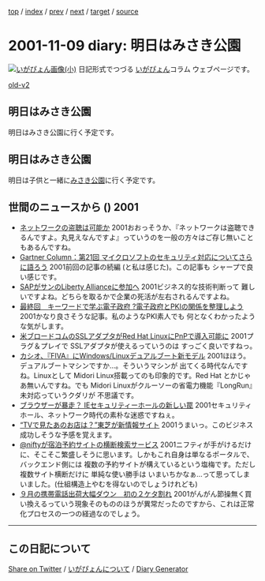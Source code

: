 [top](https://igapyon.github.io/diary/) 
 / [index](https://igapyon.github.io/diary/2001/index.html) 
 / [prev](https://igapyon.github.io/diary/2001/ig011108.html) 
 / [next](https://igapyon.github.io/diary/2001/ig011111.html) 
 / [target](https://igapyon.github.io/diary/2001/ig011109.html) 
 / [source](https://github.com/igapyon/diary/blob/gh-pages/2001/ig011109.html.src.md) 

2001-11-09 diary: 明日はみさき公園
=====================================================================================================
[![いがぴょん画像(小)](https://igapyon.github.io/diary/images/iga200306s.jpg "いがぴょん")](https://igapyon.github.io/diary/memo/memoigapyon.html) 日記形式でつづる [いがぴょん](https://igapyon.github.io/diary/memo/memoigapyon.html)コラム ウェブページです。

[old-v2](ig011109-orig.html)

## 明日はみさき公園

明日はみさき公園に行く予定です。


## 明日はみさき公園

明日は子供と一緒に[みさき公園](http://www.nankai.co.jp/misaki/)に行く予定です。

## 世間のニュースから () 2001

* [ネットワークの盗聴は可能か](http://www.zdnet.co.jp/help/howto/security/j06/index.html)  2001おおっそうか、『ネットワークは盗聴できるんですよ。丸見えなんですよ』っていうのを一般の方々はご存じ無いこともあるんですね。
* [Gartner Column：第21回 マイクロソフトのセキュリティ対応についてさらに語ろう](http://www.zdnet.co.jp/enterprise/0111/06/01110688.html)  2001前回の記事の続編 (と私は感じた)。この記事も シャープで良い感じです。
* [SAPがサンのLiberty Allianceに参加へ](http://www.zdnet.co.jp/enterprise/0111/08/01110805.html)  2001ビジネス的な技術判断って 難しいですよね。どちらを取るかで企業の死活が左右されるんですよね。
* [最終回　キーワードで学ぶ電子政府 ?電子政府とPKIの関係を整理しよう](http://www.atmarkit.co.jp/fsecurity/rensai/pki09/pki01.html)  2001かなり良さそうな記事。私のようなPKI素人でも 何となくわかったような気がします。
* [米ブロードコムのSSLアダプタがRed Hat LinuxにPnPで導入可能に](http://biztech.nikkeibp.co.jp/wcs/show/leaf?CID=onair/biztech/comp/153421)  2001プラグ＆プレイで SSLアダプタが使えるっていうのは すっごく良いですねっ。
* [カシオ、『FIVA』にWindows/Linuxデュアルブート新モデル](http://japan.cnet.com/News/Infostand/Item/2001-1108-J-2.html)  2001ほほう。デュアルブートマシンですか…。そういうマシンが 出てくる時代なんですね。Linuxとして Midori Linux搭載ってのも印象的です。Red Hat とかじゃあ無いんですね。でも Midori Linuxがクルーソーの省電力機能『LongRun』未対応っていうクダリが 不思議です。
* [ブラウザーが暴走？ IEセキュリティーホールの新しい罠](http://www.hotwired.co.jp/news/news/20011108301.html)  2001セキュリティホール、ネットワーク時代の素朴な迷惑ですねぇ。
* [“TVで見たあのお店は？”東芝が新情報サイト](http://www.zdnet.co.jp/news/bursts/0111/08/toshiba.html)  2001うまいっ。このビジネス成功しそうな予感を覚えます。
* [@niftyが宿泊予約サイトの横断検索サービス](http://www.zdnet.co.jp/news/bursts/0111/08/nifty.html)  2001ニフティが手がけるだけに、そこそこ繁盛しそうに思います。しかもこれ自身は単なるポータルで、バックエンド側には 複数の予約サイトが構えているという塩梅です。ただし 複数サイト横断だけに 単純な使い勝手は いまいちかなぁ…って思ってしまいました。(仕組構造上やむを得ないのでしょうけれども)
* [９月の携帯電話出荷大幅ダウン　初の２ケタ割れ](http://www.asahi.com/business/update/1108/021.html)  2001がんがん節操無く買い換えるっていう現象そのもののほうが異常だったのですから、これは正常化プロセスの一つの経過なのでしょう。

----------------------------------------------------------------------------------------------------

## この日記について

[Share on Twitter](https://twitter.com/intent/tweet?hashtags=igapyon%2Cdiary%2C%E3%81%84%E3%81%8C%E3%81%B4%E3%82%87%E3%82%93&text=%E6%98%8E%E6%97%A5%E3%81%AF%E3%81%BF%E3%81%95%E3%81%8D%E5%85%AC%E5%9C%92&url=https%3A%2F%2Figapyon.github.io%2Fdiary%2F2001%2Fig011109.html) / [いがぴょんについて](https://igapyon.github.io/diary/memo/memoigapyon.html) / [Diary Generator](https://github.com/igapyon/igapyonv3)
